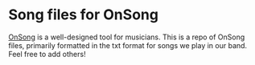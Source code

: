 # Song files for OnSong

[OnSong](https://onsongapp.com/) is a well-designed tool for musicians. This is a repo of OnSong files, 
primarily formatted in the txt format for songs we play in our band. Feel free to add others!
